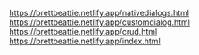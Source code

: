 https://brettbeattie.netlify.app/nativedialogs.html
https://brettbeattie.netlify.app/customdialog.html
https://brettbeattie.netlify.app/crud.html
https://brettbeattie.netlify.app/index.html